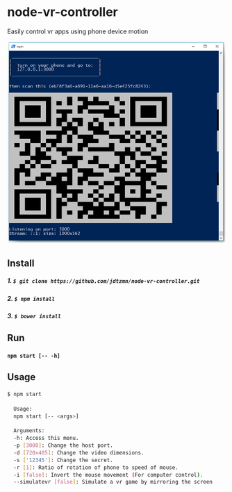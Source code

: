 # node-vr-controller
Easily control vr apps using phone device motion

![command example](./src/cmd.png)

## Install

##### 1. `$ git clone https://github.com/jdtzmn/node-vr-controller.git`

##### 2. `$ npm install`

##### 3. `$ bower install`

## Run

#### `npm start [-- -h]`

## Usage
```bash
$ npm start

  Usage:
  npm start [-- <args>]

  Arguments:
  -h: Access this menu.
  -p [3000]: Change the host port.
  -d [720x405]: Change the video dimensions.
  -s ['12345']: Change the secret.
  -r [1]: Ratio of rotation of phone to speed of mouse.
  -i [false]: Invert the mouse movement (For computer control).
  --simulatevr [false]: Simulate a vr game by mirroring the screen
```
